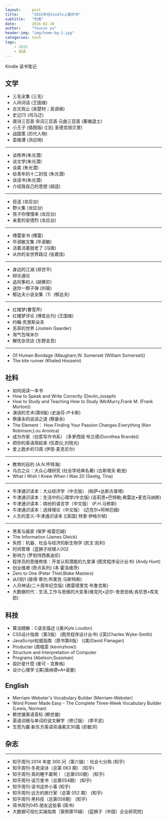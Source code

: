```yaml
---
layout:     post
title:      "2015年在kindle上看的书"
subtitle:   "列表"
date:       2016-02-10
author:     "Youxin yu"
header-img: "img/home-bg-1.jpg"
categories: tech
tags:
    - 2015
    - 阅读
---
```


Kindle 读书笔记

## 文学

- 三毛全集 (三毛)
- 人间词话 (王国维)
- 古文观止 (吴楚材；吴调侯)
- 史记(1) (司马迁)
- 唐诗三百首·宋词三百首·元曲三百首 (蘅塘退士)
- 小王子 (插图版) ([法] 圣德克旭贝里)
- 战国策 (历代人物)
- 菜根谭 (洪应明)

---
- 谈修养(朱光潜)
- 谈文学(朱光潜)
- 谈美 (朱光潜)
- 给青年的十二封信 (朱光潜)
- 谈读书(朱光潜)
- 介绍我自己的思想 (胡适)

---------------------------------
- 目送 (龙应台)
- 野火集 (龙应台)
- 孩子你慢慢来 (龙应台)
- 亲爱的安德烈 (龙应台)

---------------------------------
- 傅雷家书 (傅雷)
- 毕淑敏文集 (毕淑敏)
- 活着活着就老了 (冯唐)
- 从你的全世界路过 (张嘉佳)

---------------------------------
- 身边的江湖 (郑世平)
- 辩论通论
- 追风筝的人 (胡赛尼)
- 送你一颗子弹 (刘瑜)
- 郁达夫小说全集（1）(郁达夫)

---------------------------------
- 红楼梦(曹雪芹)
- 红楼梦评论 (博库丛刊) (王国维)
- 约翰·克里斯朵夫
- 苏菲的世界 (Jostein Gaarder)
- 淘气包埃米尔
- 解忧杂货店 (东野圭吾)

---------------------------------
- Of Human Bondage (Maugham,W. Somerset (William Somerset))
- The kite runner (Khaled Hosseini)

## 社科

- 如何阅读一本书
- How to Speak and Write Correctly (Devlin,Joseph)
- How to Study and Teaching How to Study (McMurry,Frank M. (Frank Morton))
- 演讲的艺术(第8版) (史迪芬·卢卡斯)
- 蔡康永的说话之道 (蔡康永)
- The Element： How Finding Your Passion Changes Everything (Ken Robinson;Lou Aronica)
- 成为作家（创意写作书系） (多萝西娅·布兰德(Dorothea Brande))
- 把你的英语用起来 (伍君仪;刘晓光)
- 爱上跑步的13周 (伊恩·麦克尼尔)

---------------------------------
- 教育的目的 (A.N.怀特海)
- 乌合之众：大众心理研究 (社会学经典名著) (古斯塔夫·勒宠)
- What I Wish I Knew When I Was 20 (Seelig, Tina)

---------------------------------
- 牛津通识读本：大众经济学（中文版） (帕萨•达斯古普塔)
- 牛津通识读本：生活中的心理学(中文版) (吉莉恩•巴特勒;弗雷达•麦克马纳斯)
- 牛津通识读本：缤纷的语言学（中文版） (P.H.马修斯)
- 牛津通识读本：选择理论（中文版） (迈克尔•阿林厄姆)
- 人生的意义-牛津通识读本 ([英国] 特里·伊格尔顿)

---------------------------------
- 黑客与画家 (保罗·格雷厄姆)
- The Information (James Gleick)
- 失控：机器、社会与经济的新生物学 (凯文·凯利)
- 时间管理（蓝狮子经理人002
- 影响力 (罗伯恃西奥迪尼)
- 程序员的思维修炼：开发认知潜能的九堂课 (图灵程序设计丛书) (Andy Hunt)
- 创业维艰 (奇点系列) (本·霍洛维茨)
- Zero to One (Peter Thiel;Blake Masters)
- 从0到1 (彼得·蒂尔;布莱克·马斯特斯)
- 人月神话(二十周年纪念版) (弗雷德里克·布鲁克斯)
- 大数据时代：生活,工作与思维的大变革(维克托•迈尔-舍恩伯格;肯尼思•库克耶)

## 科技

- 算法精解：C语言描述 ((美)Kyle Loudon)
- CSS设计指南（第3版） (图灵程序设计丛书) ([英]Charles Wyke-Smith)
- JavaScript权威指南（原书第6版） ((美)David Flanagan)
- Producter (周楷雯 (kevinzhow))
- Structure and Interpretation of Computer
- Programs (Abelson;Sussman)
- 設計是什麼 (麥可・克魯格)
- 设计心理学 ([美]唐纳德•A•诺曼)

## English

- Merriam-Webster's Vocabulary Builder (Merriam-Webster)
- Word Power Made Easy - The Complete Three-Week Vocabulary Builder (Lewis, Norman)
- 赖世雄美语音标 (赖世雄)
- 英语词根与单词的说文解字（修订版） (李平武)
- 生而为赢·新东方英语背诵美文30篇 (俞敏洪)

## 杂志

---
- 知乎周刊·2014 年度 300 问（第六辑）：社会七分熟 (知乎)
- 知乎周刊·冬夜读诗（总第 063 期） (知乎)
- 知乎周刊·真的睡不着啊！（总第050期） (知乎)
- 知乎周刊·读万里书（总第054期） (知乎)
- 知乎周刊·读书这件小事 (知乎)
- 知乎周刊·远方的旅行家（总第 052 期） (知乎)
- 知乎周刊·黑科技（总第058期） (知乎)
- 简书周刊045·朋友这些事 (简书)
- 大数据可视化实操指南（案例第15辑） (蓝狮子（中国）企业研究院)